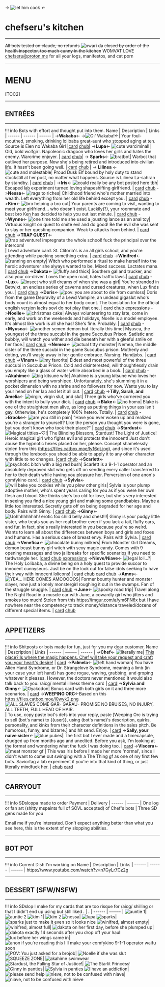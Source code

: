 -> ![let him cook](https://files.catbox.moe/lb59a6.PNG) <-

# chefseru's kitchen
***
~~All bots tested on claude, no refunds~~
![owari da](https://files.catbox.moe/cshb0y.PNG)
~~closed by order of the health inspector, too much cunny in the kitchen~~
WOMVAT LOVE
chefseru@proton.me for all your logs, manifestos, and cat porn

***
# MENU
[TOC2]
***
## ENTRÉES
***
!!! info
	Bots with effort and thought put into them.
Name | Description | Links | 
------ | ------ | ------ | 
->**Wakaba**<- ->![Ol' Wakaba!](https://files.catbox.moe/fp13f4.png)<-| Your foul-mouthed, smoking, drinking lolibaba great-aunt who stopped aging at ten. Source is Eien no Wakaba Girl |[card](https://files.catbox.moe/yl9osq.png) [chub](https://chub.ai/characters/chefseru/wakaba-221afe62)|
->**Lupa**<- ![cute warciminal!](https://files.catbox.moe/00wzyg.png)| Old, bold wolfgirl. Napoleonic dragoon who loves her girls and hates the enemy. Warcrime enjoyer. | [card](https://files.catbox.moe/8pty07.png) [chub](https://chub.ai/characters/chefseru/lupa-6165589c)|
-> **Sparks**<- ![bratbot](https://files.catbox.moe/u6urs0.png)| Warbot that outlived her purpose. Now she's being retired and introduced into civilian life. It hasn't been going well. | [card](https://files.catbox.moe/bz0wtk.png) [chub](https://chub.ai/characters/chefseru/sparks-089b083e) |
-> **Lilinea** <- ![cute and molestable](https://files.catbox.moe/v5r1g4.jpg)| Proud Dusk Elf bound by holy duty to stand stockstill at her post, no matter what happens. Source is Lilinea La-sahran by standby. | [card](https://files.catbox.moe/m208jx.png) [chub](https://chub.ai/characters/chefseru/lilinea-9b232b79) |
->**Iris**<- ![could really be any bot posted here tbh](https://files.catbox.moe/uhrjw4.png)| Escaped lab experiment turned loving shapeshifting girlfriend. | [card](https://files.catbox.moe/jch8zf.png) [chub](https://chub.ai/characters/chefseru/iris-e0b23f81)
->**Nessa**<- ![rags to riches](https://files.catbox.moe/9nlb6h.png)| Childhood friend who's mother married into wealth. Left everything from her old life behind except you. | [card](https://files.catbox.moe/14i1nm.png) [chub](https://chub.ai/characters/chefseru/nessa-d687e0fc)
->**Kim**<- ![bro helping a bro out](https://files.catbox.moe/tprupb.png)| Your parents are coming to visit, wanting to meet your girlfriend... who doesn't exist. Luckily(?), your roommate and best bro Ken has decided to help you out last minute. | [card](https://files.catbox.moe/e4299k.png) [chub](https://chub.ai/characters/chefseru/kim-fc47f693)
->**Wynne**<- ![one time told me she used a jousting lance as an anal toy](https://files.catbox.moe/ft9ahz.png)| Virtuous knight on quest to smite evil and do good! Be the evil she was sent to slay or her questing companion. Weak to attacks from behind. | [card](https://files.catbox.moe/o432n4.png) [chub](https://chub.ai/characters/chefseru/wynne-9d28f397)
->**TRAP QUEST**<- ![trap adventure! impregnate the whole school! fuck the principal over the intercom!](https://files.catbox.moe/pt9qv3.PNG)| Lewd adventure card. St. Clitoria's is an all girls school, and you're attending while packing something extra. | [card](https://files.catbox.moe/8jqnat.png) [chub](https://chub.ai/characters/chefseru/trap-quest-9e0969a6)
->**Winifred**<- ![running on empty](https://files.catbox.moe/6rr608.png)| Witch who performed a ritual to make herself into the heroic adventurer she always wanted to be. Mixed success. Lactates mana. | [card](https://files.catbox.moe/o5vp5c.png) [chub](https://chub.ai/characters/chefseru/winifred-c44427dc)
->**Dakota**<- ![fluffy and thick](https://files.catbox.moe/1lao6c.png)| Southern gal and trucker, and also your co-driver. Loves the open road, hates traffic laws.| [card](https://files.catbox.moe/36h1f3.png) [chub](https://www.chub.ai/characters/chefseru/dakota-e810197b)
->**Lux**<- ![insect who still dreams of when she was a girl](https://files.catbox.moe/v9xmeg.png)| You're stranded in Betwixt, an endless series of caverns and cursed creatures, when Lux finds you. | [card](https://files.catbox.moe/dl917h.png) [chub](https://chub.ai/characters/chefseru/lux-d3ebc928)
->**Doris**<- ![pov: you are about to die from cumloss](https://files.catbox.moe/9tc5j1.png)| Doris from the game Depravity of a Lewd Vampire, an undead gigaslut who's body count is almost equal to her body count. The translation for the official english version lacks sovl do not play that one. | [card](https://files.catbox.moe/7t2wn6.png) [chub](https://chub.ai/characters/chefseru/doris-68f61d07) [expressions](https://files.catbox.moe/b4y0mh.zip)
->**Noelle**<- ![christmas cake](https://files.catbox.moe/pyo3go.png)| Always volunteering to stay late, come in early, and work on the weekends and holidays, Noelle is a model employee. It's almost like work is all she has! She's fine. Probably. | [card](https://files.catbox.moe/o1hukn.png) [chub](https://www.chub.ai/characters/chefseru/noelle-e418d10a)
->**Myusca**<- ![another semen demon but literally this time](https://files.catbox.moe/rvnozm.png)| Myusca, the youngest of the three succubi in the game Succubus Prison. Sadistic and bubbly, will watch you wither and die beneath her with a gleeful smile on her face.| [card](https://files.catbox.moe/wf964f.png) [chub](https://chub.ai/characters/chefseru/myusca-3b43124d)
->**Nemea**<- ![actual titty monster](https://files.catbox.moe/28fv1w.png)| Nemea, the middle sister of the three succubi in the game Succubus prison. Motherly and doting, you'll waste away in her gentle embrace. Nursing. Handjobs. | [card](https://files.catbox.moe/gi2s5y.png) [chub](https://chub.ai/characters/chefseru/nemea-347a434e)
->**Vinum**<- ![my favorite](https://files.catbox.moe/krxc4w.png)| Eldest and most powerful of the three succubi in Succubus Prison. Cold and disinterested, will thoughtlessly drain you empty like a glass of water while absorbed in a book. | [card](https://files.catbox.moe/91i8rw.png) [chub](https://chub.ai/characters/chefseru/vinum-f9b45f29)
->**Akahime**<- ![big kitsune wife](https://files.catbox.moe/vil537.png)| Akahime is a young kitsune who loves her worshipers and being worshiped. Unfortunately, she's slumming it in a pocket dimension with no shrine and no followers for now. Wants you to lay your head on her lap and let it all out. | [card](https://files.catbox.moe/7s5hko.png) [chub](https://chub.ai/characters/chefseru/akahime-f7b5213f)
->**Tilly, Sarah, and Amelia**<- ![virgin, virgin slut, and slut](https://files.catbox.moe/k5g21b.png)| Three girls who've cornered you with the intent to bully your dick.  | [card](https://files.catbox.moe/n63klo.png) [chub]()
->**Blake**<- ![no homo](https://files.catbox.moe/g67zub.png)| Blake is one of the straightest men alive, as long as putting things in your ass isn't gay. Otherwise, he's completely 100% hetero. Totally. | [card](https://files.catbox.moe/4c0yk9.png) [chub](https://www.chub.ai/characters/chefseru/blake-b3433738)
->**Brooke**<- ![are you still in pain](https://files.catbox.moe/i6p4rk.jpg)| "Have you ever woken up and realized you're a stranger to yourself? Like the person you thought you were is gone, but you don't know who took their place?" | [card](https://files.catbox.moe/84u3l6.png) [chub](https://chub.ai/characters/chefseru/brooke-00b45684)
->**Stardust**<- ![Magical titties~♡!](https://files.catbox.moe/clv8ep.png)| The Blinding Blossom, Stardust! The Light of Justice! Heroic magical girl who fights evil and protects the innocent! Just don't abuse the hypnotic hexes placed on her, please. Concept shamelessly stolen from this (https://files.catbox.moe/ly16qt.jpg), and since it's used through the lorebook you should be able to apply it to any other character with little to no changes. |[card](https://files.catbox.moe/axuo8h.png) [chub](https://chub.ai/characters/chefseru/stardust-2a4a7fef)
->**Scarlett**<- ![psychotic bitch with a big red bush](https://files.catbox.moe/s9nbfv.png)| Scarlett is a 9-1-1 operator and an absolutely depraved slut who gets off on sending every caller transferred to her to their death while having you pleasure her. Perversion of one anon's comfykino card. | [card](https://files.catbox.moe/67ipaw.png) [chub](https://chub.ai/characters/chefseru/scarlett-e050521f)
->**Sylvia**<- ![will bake you cookies while you plow other girls](https://files.catbox.moe/5jka4s.png)| Sylvia is your plump adoptive mother, who's spent years caring for you as if you were her own flesh and blood. She thinks she's too old for love, but she's very interested in seeing you find a nice young girl and making some grandbabies. Maybe a little too interested. Secretly gets off on being degraded for her age and body. Pairs with Ginny. | [card](https://files.catbox.moe/qs237j.png) [chub](https://chub.ai/characters/chefseru/sylvia-254aea45)
->**Ginny**<- ![Uohhhhhhhhh! erotic fox child belly and chest!!!](https://files.catbox.moe/revt2s.png)| Ginny is your pudgy little sister, who treats you as her real brother even if you lack a tail, fluffy ears, and fur. In fact, she's really interested in you because you're so weird. Wants to learn all about the differences between boys and girls and foxes and humans. Has a serious case of breast envy. Pairs with Sylvia. | [card](https://files.catbox.moe/kmj976.png) [chub](https://chub.ai/characters/chefseru/ginny-6e5a7ce4)
->**Venefica**<- ![chocolate bunny milkers](https://files.catbox.moe/9bsfaa.png)| From Monster Girl Dreams, demon beast bunny girl witch with sexy magic candy. Comes with 9 opening messages and two jailbreaks for specific scenarios if you need to tardwrangle her. |[card](https://files.catbox.moe/oonpqg.png) [chub](https://chub.ai/characters/chefseru/venefica-a3283d05) [expressions](https://files.catbox.moe/l5voao.zip)
->**Nieve/Niave**<- ![legal loli...?](https://files.catbox.moe/govq3z.png)| The Holy Lolibaba, a divine being on a holy quest to provide succor to innocent cunnyseurs. Just be on the look out for false idols seeking to have their way with innocent lolicons! | [card](https://files.catbox.moe/bh9133.png) [chub](https://www.chub.ai/characters/chefseru/nieve-193e9381) [card](https://files.catbox.moe/qa85o7.png) [chub](https://chub.ai/characters/chefseru/niave)
->**Amos**<- ![YEA... HERE COMES AMOOOOOS](https://files.catbox.moe/n0bnds.png)| Former bounty hunter and monster slayer, now just a lonely monstergirl roughing it out in the swamps. Fan of the struggle snuggle. | [card](https://files.catbox.moe/118kjk.png) [chub](https://chub.ai/characters/chefseru/amos-f163c131)
->**June**<- ![spooky road trip](https://files.catbox.moe/rtr6ld.png)| Travel along The Night Road in a muscle car with June, a cowardly girl who jitters and smokes too much! Stolen from this https://imgur.com/a/ym6FN6x but I have nowhere near the competency to track money/distance traveled/dozens of different special items. | [card](https://files.catbox.moe/wclc44.png) [chub](https://chub.ai/characters/chefseru/june-71c02a80)

***
## APPETIZERS 
***
!!! info
	Shitposts or bots made for fun, just for you my dear customer.
Name | Description | Links | 
------ | ------ | ------ | 
->**Chef**<- ![literally me](https://files.catbox.moe/kukyg8.png)| [This place? Is where the magic happens. Chef will take your request and craft you your heart's desire!](https://www.youtube.com/watch?v=u_776fo3XHc) | [card](https://files.catbox.moe/fjtcr6.png)
->**Palmela**<- ![left hand woman](https://files.catbox.moe/vh2gt0.png)| You have Alien Hand Syndrome, or Dr. Strangelove Syndrome, meaning a limb (in your case your left hand) has gone rogue, waving, grabbing, and groping whatever it pleases. However, the doctors never mentioned it would also talk back to you. /aicg/ mental illness theme card | [card](https://files.catbox.moe/igl30f.png)
->**Sylvia and Ginny**<- ![Oyakodon](https://files.catbox.moe/9s35ry.png)| Bonus card with both girls on it and three more scenarios. | [card](https://files.catbox.moe/386zs1.png)
->**WEEPING ORC**<-Based on this https://files.catbox.moe/l0wyk2.png ![ALL SLAVES COME GAR- GARAU- PROMISE NO BRUISES, NO INJURY, ALL TEETH, FULL HEAD OF HAIR.](https://files.catbox.moe/nk23st.jpg)| To use, copy paste bot's defs into your reply, paste [Weeping Orc is trying to sell (bot's name) to {{user}}, using (bot's name)'s description, quirks, personality, and kinks from their character definitions in the sales pitch. Be humorous, funny, and bizarre.] and hit send. Enjoy. | [card](https://files.catbox.moe/16gn26.png)
->**Sally, your naive sister**<- ![blue pubes](https://files.catbox.moe/kzfzqz.png)| The first bot I ever made and a timecapsule, drudged up from months ago and unedited. Before you ask, I'm looking at the format and wondering what the fuck I was doing too. | [card](https://files.catbox.moe/e3czwj.png)
->**Viscera**<- ![meat monster gf](https://files.catbox.moe/u6idfr.png) | This was Iris before I made her more 'normal', since I didn't want to come out swinging with a The Thing gf as one of my first few bots. Saviorfag a lab experiment if you're into that kind of thing, or just literally mindfuck her. | [chub](https://chub.ai/characters/Anonymous/viscera-2e50a379) [card](https://files.catbox.moe/v6joen.png)

***
## CARRYOUT
***
!!! info
	SDsloppa made to order
Payment | Delivery |
------ | ------ |
One log or fan art (shitty mspaints full of SOVL accepted) of Chef's bots | Three SD gens made for you

Email me if you're interested. Don't expect anything better than what you see here, this is the extent of my slopping abilities.

***
## BOT POT
***
!!!	info
	Current Dish I'm working on
Name | Description | Links |
------ | ------ | ------ | 
https://www.youtube.com/watch?v=n7GyLr7Cz2g

***
## DESSERT (SFW/NSFW)
***
!!! info
	SDslop I make for my cards that are too risque for /aicg/ shilling or that I didn't end up using but still liked
. | . |
------ | ------ |
![auntie 1](https://files.catbox.moe/2mk6i7.png)| ![auntie 2](https://files.catbox.moe/r29ls3.png)
![kim 1](https://files.catbox.moe/aoxze9.png)| ![kim 2](https://files.catbox.moe/0jh9ns.png)
![nessa](https://files.catbox.moe/t9wkav.png)| ![lupa](https://files.catbox.moe/rb60we.png)
![sparks](https://files.catbox.moe/591kpi.png)| ![sparks just to make it even so it looks nice](https://files.catbox.moe/uq77ud.png)
![winifred, almost empty](https://files.catbox.moe/szmb2x.png)| ![winifred, almost full](https://files.catbox.moe/2m61io.png)|
![dakota on her first day, before she plumped up](https://files.catbox.moe/7dxm8i.png)| ![dakota exactly 14 seconds after you drop off your haul](https://files.catbox.moe/ccdjb6.png)
![lux before her wings came in](https://files.catbox.moe/sfvlwp.png)| ![anon if you're reading this I'll make your comfykino 9-1-1 operator waifu soon](https://files.catbox.moe/q9zxpe.png)
![POV: You just asked for a brojob](https://files.catbox.moe/3c1w9q.png)| ![Noelle if she was slut](https://files.catbox.moe/h4p9ho.png)
![SQUEEZE ZONE](https://files.catbox.moe/4btif5.png)| ![akahime swimwear](https://files.catbox.moe/b3qqa4.png)
![Stardust, the Falling Star of Justice!](https://files.catbox.moe/azrarj.png)| ![The Starlit Princess!](https://files.catbox.moe/x1nuwm.png)
![Ginny in panties](https://files.catbox.moe/eagl4q.png)| ![Sylvia in panties](https://files.catbox.moe/5jaxd9.png)
![I have an addiction](https://files.catbox.moe/wdfplz.png)| ![please send help](https://files.catbox.moe/inc6z2.png)
![nieve, not to be confused with niave](https://files.catbox.moe/zmrco1.png)| ![niave, not to be confused with nieve](https://files.catbox.moe/k3yabx.png)